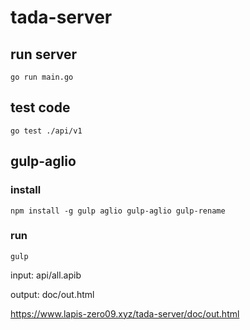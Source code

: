 # tada-server

## run server

```shell
go run main.go
```

## test code

```shell
go test ./api/v1
```

## gulp-aglio

### install

```shell
npm install -g gulp aglio gulp-aglio gulp-rename
```

### run

```shell
gulp
```

input: api/all.apib

output: doc/out.html

https://www.lapis-zero09.xyz/tada-server/doc/out.html
